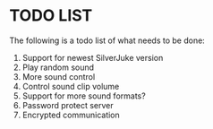 TODO LIST
=============

The following is a todo list of what needs to be done:

1. Support for newest SilverJuke version
2. Play random sound
3. More sound control
  1. Control sound clip volume
  2. Support for more sound formats?
4. Password protect server
  1. Encrypted communication

